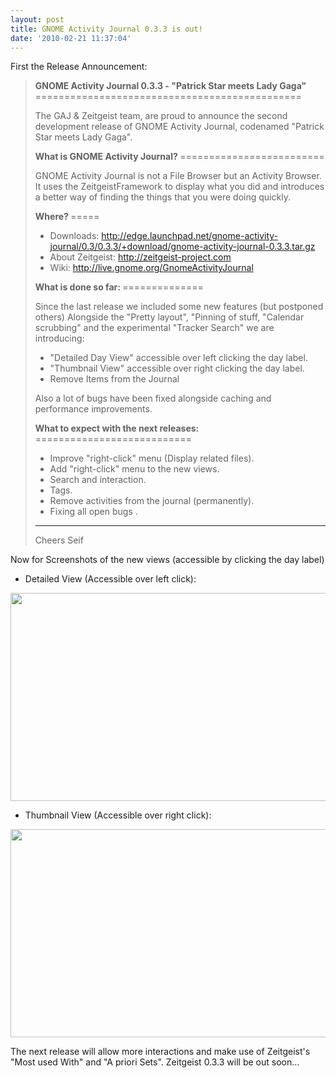 ```yaml
---
layout: post
title: GNOME Activity Journal 0.3.3 is out!
date: '2010-02-21 11:37:04'
---
```


First the Release Announcement:
<blockquote><strong>GNOME Activity Journal 0.3.3 - "Patrick Star meets Lady Gaga"
</strong> ==============================================

The GAJ &amp; Zeitgeist team, are proud to announce the second development release of GNOME Activity Journal, codenamed "Patrick Star meets Lady Gaga".

<strong>What is GNOME Activity Journal?
</strong> =========================

GNOME Activity Journal is not a File Browser but an Activity Browser. It uses the ZeitgeistFramework to display what you did and introduces a better way of finding the things that you were doing quickly.

<strong>Where?
</strong> =====

* Downloads: http://edge.launchpad.net/gnome-activity-journal/0.3/0.3.3/+download/gnome-activity-journal-0.3.3.tar.gz
* About Zeitgeist: http://zeitgeist-project.com
* Wiki: http://live.gnome.org/GnomeActivityJournal

<strong>What is done so far:
</strong> ==============

Since the last release we included some new features (but postponed others)
Alongside the "Pretty layout", "Pinning of stuff, "Calendar scrubbing" and the experimental "Tracker Search" we are introducing:

* "Detailed Day View" accessible over left clicking the day label.
* "Thumbnail View" accessible over right clicking the day label.
* Remove Items from the Journal

Also a lot of bugs have been fixed alongside caching and performance improvements.

<strong>What to expect with the next releases:
</strong> ===========================

* Improve "right-click" menu (Display related files).
* Add "right-click" menu to the new views.
* Search and interaction.
* Tags.
* Remove activities from the journal (permanently).
* Fixing all open bugs .

----
Cheers
Seif</blockquote>
Now for Screenshots of the new views (accessible by clicking the day label)
<ul>
	<li>Detailed View (Accessible over left click):</li>
</ul>
<a href="http://geekyogre.com/content/images/2010/02/Screenshot-Friday-Activity-Journal.png"><img class="alignnone size-full wp-image-1084" title="Screenshot-Friday - Activity Journal" src="http://geekyogre.com/content/images/2010/02/Screenshot-Friday-Activity-Journal.png" alt="" width="613" height="333" /></a>
<ul>
	<li>Thumbnail View (Accessible over right click):</li>
</ul>
<a href="http://geekyogre.com/content/images/2010/02/Screenshot-Tuesday-Activity-Journal.png"><img class="alignnone size-full wp-image-1089" title="Screenshot-Tuesday - Activity Journal" src="http://geekyogre.com/content/images/2010/02/Screenshot-Tuesday-Activity-Journal.png" alt="" width="613" height="333" /></a>

The next release will allow more interactions and make use of Zeitgeist's "Most used With" and "A priori Sets". Zeitgeist 0.3.3 will be out soon...